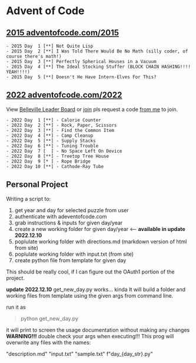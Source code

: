 # Advent of Code

## [2015 adventofcode.com/2015](https://adventofcode.com/2015)

    - 2015 Day  1 [**] Not Quite Lisp
    - 2015 Day  2 [**] I Was Told There Would Be No Math (silly coder, of course there's math!)
    - 2015 Day  3 [**] Perfectly Spherical Houses in a Vacuum
    - 2015 Day  4 [**] The Ideal Stocking Stuffer (BLOCK CHAIN HASHING!!!! YEAH!!!!)
    - 2015 Day  5 [**] Doesn't He Have Intern-Elves For This?

## [2022 adventofcode.com/2022](https://adventofcode.com/2022)

View [Belleville Leader Board](https://adventofcode.com/2022/leaderboard/private/view/2588518) or [join](https://adventofcode.com/2022/leaderboard/private) pls request a code [from me](mailto:greg.denyes@gmail.com) to join.

    - 2022 Day  1 [**] - Calorie Counter
    - 2022 Day  2 [**] - Rock, Paper, Scissors
    - 2022 Day  3 [**] - Find the Common Item
    - 2022 Day  4 [**] - Camp Cleanup
    - 2022 Day  5 [**] - Supply Stacks
    - 2022 Day  6 [**] - Tuning Trouble
    - 2022 Day  7 [  ] - No Space Left On Device
    - 2022 Day  8 [**] - Treetop Tree House
    - 2022 Day  9 [* ] - Rope Bridge
    - 2022 Day 10 [**] - Cathode-Ray Tube

## Personal Project

Writing a script to:

1. get year and day for selected puzzle from user
2. authenticate with adeventofcode.com
3. grab instructions & inputs for given day/year
4. create a new working folder for given day/year <-- **available in update 2022.12.10**
5. poplulate working folder with directions.md (markdown version of html from site)
6. poplulate working folder with input.txt (from site)
7. create python file from template for given day

This should be really cool, if I can figure out the OAuth1 portion of the project.

**update 2022.12.10**
get_new_day.py works... kinda
It will build a folder and working files from template using the given args from command line.

run it as
  >python get_new_day.py

it will print to screen the usage documentation without making any changes
**WARNING!!!**
double check your args when executing!!!
This prog will overwrite any files with the names:

  "description.md"
  "input.txt"
  "sample.txt"
  f"day_{day_str}.py"
